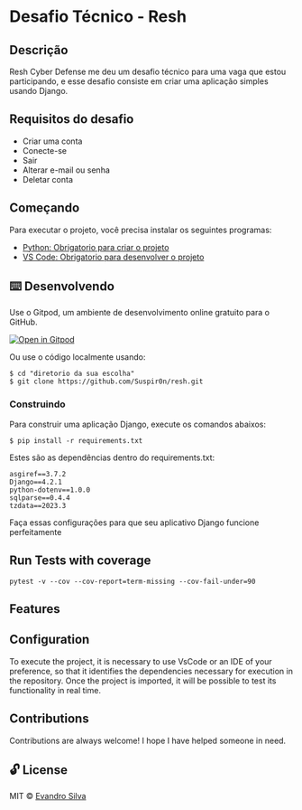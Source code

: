 #  Desafio Técnico - Resh

## Descrição

Resh Cyber Defense me deu um desafio técnico para uma vaga que estou participando, 
e esse desafio consiste em criar uma aplicação simples usando Django.

## Requisitos do desafio

 - Criar uma conta
 - Conecte-se
 - Sair
 - Alterar e-mail ou senha
 - Deletar conta

## Começando

Para executar o projeto, você precisa instalar os seguintes programas:

- [Python: Obrigatorio para criar o projeto](https://www.python.org/downloads/)
- [VS Code: Obrigatorio para desenvolver o projeto](https://code.visualstudio.com/)

## ⌨️ Desenvolvendo

Use o Gitpod, um ambiente de desenvolvimento online gratuito para o GitHub.

[![Open in Gitpod](https://gitpod.io/button/open-in-gitpod.svg)](https://gitpod.io/#https://github.com/Suspir0n/resh.git)

Ou use o código localmente usando:
```
$ cd "diretorio da sua escolha"
$ git clone https://github.com/Suspir0n/resh.git
```

### Construindo

Para construir uma aplicação Django, execute os comandos abaixos:

```
$ pip install -r requirements.txt
```

Estes são as dependências dentro do requirements.txt:

```
asgiref==3.7.2
Django==4.2.1
python-dotenv==1.0.0
sqlparse==0.4.4
tzdata==2023.3
```

Faça essas configurações para que seu aplicativo Django funcione perfeitamente

## Run Tests with coverage

```` 
pytest -v --cov --cov-report=term-missing --cov-fail-under=90
````

## Features

## Configuration

To execute the project, it is necessary to use VsCode or an IDE of your preference, so that it identifies the dependencies necessary for execution in the repository. Once the project is imported, it will be possible to test its functionality in real time.

## Contributions

Contributions are always welcome! I hope I have helped someone in need.

## 🔓 License
MIT © [Evandro Silva](https://www.linkedin.com/in/suspir0n/)